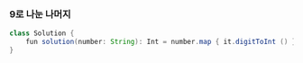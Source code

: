 ### 9로 나눈 나머지
```java
class Solution {
    fun solution(number: String): Int = number.map { it.digitToInt () }.sum() % 9
}
```